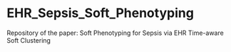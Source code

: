 # EHR_Sepsis_Soft_Phenotyping
Repository of the paper: Soft Phenotyping for Sepsis via EHR Time-aware Soft Clustering
